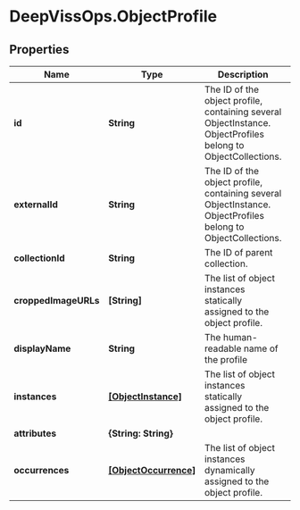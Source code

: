 # DeepVissOps.ObjectProfile

## Properties

Name | Type | Description | Notes
------------ | ------------- | ------------- | -------------
**id** | **String** | The ID of the object profile, containing several ObjectInstance. ObjectProfiles belong to ObjectCollections. | [optional] 
**externalId** | **String** | The ID of the object profile, containing several ObjectInstance. ObjectProfiles belong to ObjectCollections. | [optional] 
**collectionId** | **String** | The ID of parent collection. | [optional] 
**croppedImageURLs** | **[String]** | The list of object instances statically assigned to the object profile. | [optional] 
**displayName** | **String** | The human-readable name of the profile | [optional] 
**instances** | [**[ObjectInstance]**](ObjectInstance.md) | The list of object instances statically assigned to the object profile. | [optional] 
**attributes** | **{String: String}** |  | [optional] 
**occurrences** | [**[ObjectOccurrence]**](ObjectOccurrence.md) | The list of object instances dynamically assigned to the object profile. | [optional] 


